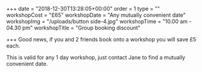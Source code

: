 +++
date = "2018-12-30T13:28:05+00:00"
order = 1
type = ""
workshopCost = "£65"
workshopDate = "Any mutually convenient date"
workshopImg = "/uploads/button side-4.jpg"
workshopTime = "10.00 am - 04.30 pm"
workshopTitle = "Group booking discount"

+++
Good news, if you and 2 friends book onto a workshop you will save £5 each. 

This is valid for any 1 day workshop, just contact Jane to find a mutually convenient date.